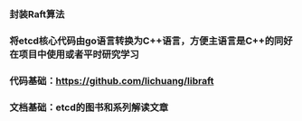 ### 封装Raft算法
### 将etcd核心代码由go语言转换为C++语言，方便主语言是C++的同好在项目中使用或者平时研究学习
### 代码基础：https://github.com/lichuang/libraft
### 文档基础：etcd的图书和系列解读文章

